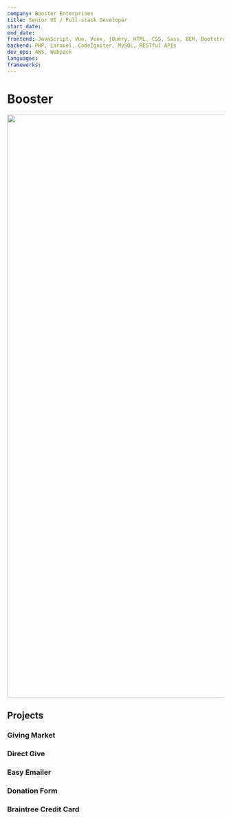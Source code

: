 ```yaml
---
company: Booster Enterprises
title: Senior UI / Full-stack Developer
start_date:
end_date:
frontend: JavaScript, Vue, Vuex, jQuery, HTML, CSS, Sass, BEM, Bootstrap, Bulma, Tailwind, Responsive Design, Web Accessibility
backend: PHP, Laravel, CodeIgniter, MySQL, RESTful APIs
dev_ops: AWS, Webpack
languages:
frameworks:
---
```


# Booster

<img
  class="border rounded shadow grayscale hover:grayscale-0"
  width="1960"
  height="1352"
  src="/assets/images/screens/boosterthon-parent-dashboard.png"
/>

<!--
• It's good to see your involvement in the Agile Scrum development team. If you have experience with any specific Agile methodologies or tools, you can mention them.

• Emphasize how your work contributed to the business application's success or any positive outcomes for the company.
-->

## Projects

### Giving Market

### Direct Give

### Easy Emailer

### Donation Form

### Braintree Credit Card
